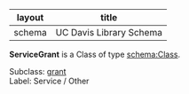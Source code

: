 | layout| title |
| ------------- |:-------------:|
| schema     | UC Davis Library Schema     |

**ServiceGrant** is a Class of type [schema:Class](http://schema.org/Class). <br /> 

Subclass: [grant](http://schema.library.ucdavis.edu/grant)<br /> Label: Service / Other<br /> 
